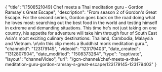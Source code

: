 {
    "title": "[1508521049] Chef meets a Thai meditation guru - Gordon Ramsay's Great Escape",
    "description": "From season 2 of Gordon's Great Escape. For the second series, Gordon goes back on the road doing what he loves most: searching out the best food in the world and testing himself in extreme and demanding situations. This time he's not just taking on one country, his appetite for adventure will take him through four of South East Asia's most exciting culinary destinations: Thailand, Cambodia, Malaysia and Vietnam. \n\nIn this clip meets a Buddhist monk meditation guru.",
    "channelid": "123179145",
    "videoid": "123179403",
    "date_created": "1312807904",
    "date_modified": "1508373264",
    "type": "captivate",
    "layout": "channelVideo",
    "url": "\/gcn-channel\/chef-meets-a-thai-meditation-guru-gordon-ramsay-s-great-escape\/123179145-123179403"
}